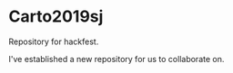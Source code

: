 # Carto2019sj
Repository for hackfest.

I've established a new repository for us to collaborate on.
